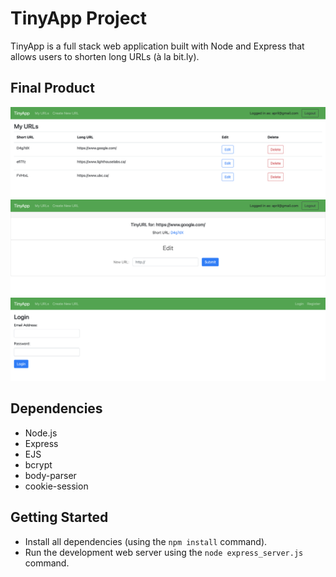 # TinyApp Project

TinyApp is a full stack web application built with Node and Express that allows users to shorten long URLs (à la bit.ly).

## Final Product

!["Home page showing all the urls belong to the current user"](https://github.com/aprilhuang825/tinyapp/blob/master/docs/home.png?raw=true)
!["Edit url address"](https://github.com/aprilhuang825/tinyapp/blob/master/docs/edit.png?raw=true)
!["User login page"](https://github.com/aprilhuang825/tinyapp/blob/master/docs/login.png?raw=true)

## Dependencies

- Node.js
- Express
- EJS
- bcrypt
- body-parser
- cookie-session


## Getting Started

- Install all dependencies (using the `npm install` command).
- Run the development web server using the `node express_server.js` command.